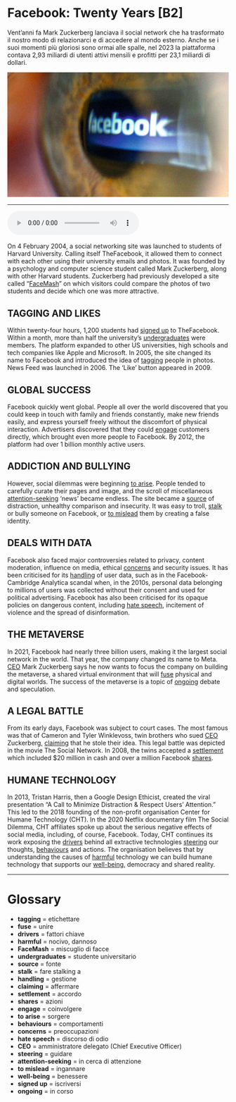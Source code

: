 # Facebook: Twenty Years   [B2]

Vent’anni fa Mark Zuckerberg lanciava il social network che ha trasformato il nostro modo di relazionarci e di accedere al mondo esterno. Anche se i suoi momenti più gloriosi sono ormai alle spalle, nel 2023 la piattaforma contava 2,93 miliardi di utenti attivi mensili e profitti per 23,1 miliardi di dollari.

![](Facebook%20Twenty%20Years.jpg)

--------------

<div>
<audio controls autoplay>
    <source src="https:/raw.githubusercontent.com/dartie/speakup/main/2024-02/Facebook%20Twenty%20Years.mp3" type="audio/mpeg">
</audio>
</div>


On 4 February 2004, a social networking site was launched to students of Harvard University. Calling itself TheFacebook, it allowed them to connect with each other using their university emails and photos. It was founded by a psychology and computer science student called Mark Zuckerberg, along with other Harvard students. Zuckerberg had previously developed a site called “[FaceMash](## "miscuglio di facce")” on which visitors could compare the photos of two students and decide which one was more attractive.

## TAGGING AND LIKES
Within twenty-four hours, 1,200 students had [signed up](## "iscriversi") to TheFacebook. Within a month, more than half the university’s [undergraduates](## "studente universitario") were members. The platform expanded to other US universities, high schools and tech companies like Apple and Microsoft. In 2005, the site changed its name to Facebook and introduced the idea of [tagging](## "etichettare") people in photos. News Feed was launched in 2006. The ‘Like’ button appeared in 2009. 

## GLOBAL SUCCESS
Facebook quickly went global. People all over the world discovered that you could keep in touch with family and friends constantly, make new friends easily, and express yourself freely without the discomfort of physical interaction. Advertisers discovered that they could [engage](## "coinvolgere") customers directly, which brought even more people to Facebook. By 2012, the platform had over 1 billion monthly active users.

## ADDICTION AND BULLYING
However, social dilemmas were beginning [to arise](## "sorgere"). People tended to carefully curate their pages and image, and the scroll of miscellaneous [attention-seeking](## "in cerca di attenzione") ‘news’ became endless. The site became a [source](## "fonte") of distraction, unhealthy comparison and insecurity. It was easy to troll, [stalk](## "fare stalking a") or bully someone on Facebook, or [to mislead](## "ingannare") them by creating a false identity. 

## DEALS WITH DATA
Facebook also faced major controversies related to privacy, content moderation, influence on media, ethical [concerns](## "preoccupazioni") and security issues. It has been criticised for its [handling](## "gestione") of user data, such as in the Facebook-Cambridge Analytica scandal when, in the 2010s, personal data belonging to millions of users was collected without their consent and used for political advertising. Facebook has also been criticised for its opaque policies on dangerous content, including [hate speech](## "discorso di odio"), incitement of violence and the spread of disinformation.

## THE METAVERSE
In 2021, Facebook had nearly three billion users, making it the largest social network in the world. That year, the company changed its name to Meta. [CEO](## "amministratore delegato (Chief Executive Officer)") Mark Zuckerberg says he now wants to focus the company on building the metaverse, a shared virtual environment that will [fuse](## "unire") physical and digital worlds. The success of the metaverse is a topic of [ongoing](## "in corso") debate and speculation.  

## A LEGAL BATTLE
From its early days, Facebook was subject to court cases. The most famous was that of Cameron and Tyler Winklevoss, twin brothers who sued [CEO](## "amministratore delegato (Chief Executive Officer)") Zuckerberg, [claiming](## "affermare") that he stole their idea. This legal battle was depicted in the movie The Social Network. In 2008, the twins accepted a [settlement](## "accordo") which included $20 million in cash and over a million Facebook [shares](## "azioni").

## HUMANE TECHNOLOGY 
In 2013, Tristan Harris, then a Google Design Ethicist, created the viral presentation “A Call to Minimize Distraction & Respect Users’ Attention.” This led to the 2018 founding of the non-profit organisation Center for Humane Technology (CHT). In the 2020 Netflix documentary film The Social Dilemma, CHT affiliates spoke up about the serious negative effects of social media, including, of course, Facebook. Today, CHT continues its work exposing the [drivers](## "fattori chiave") behind all extractive technologies [steering](## "guidare") our thoughts, [behaviours](## "comportamenti") and actions. The organisation believes that by understanding the causes of [harmful](## "nocivo, dannoso") technology we can build humane technology that supports our [well-being](## "benessere"), democracy and shared reality.
 

--------------

<div style = "display:block; clear:both; page-break-after:always;"></div>

# Glossary
* **tagging** = etichettare
* **fuse** = unire
* **drivers** = fattori chiave
* **harmful** = nocivo, dannoso
* **FaceMash** = miscuglio di facce
* **undergraduates** = studente universitario
* **source** = fonte
* **stalk** = fare stalking a
* **handling** = gestione
* **claiming** = affermare
* **settlement** = accordo
* **shares** = azioni
* **engage** = coinvolgere
* **to arise** = sorgere
* **behaviours** = comportamenti
* **concerns** = preoccupazioni
* **hate speech** = discorso di odio
* **CEO** = amministratore delegato (Chief Executive Officer)
* **steering** = guidare
* **attention-seeking** = in cerca di attenzione
* **to mislead** = ingannare
* **well-being** = benessere
* **signed up** = iscriversi
* **ongoing** = in corso
